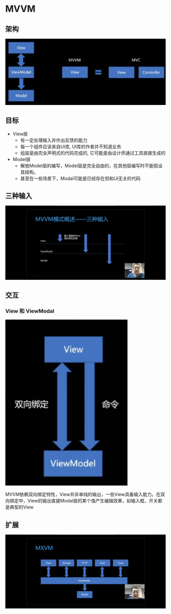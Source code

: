 # MVVM

## 架构
![structure](../../assets/mvvm-structure.jpg)

## 目标
- View层
  - 有一定处理输入并作出反馈的能力
  - 每一个组件应该来自UI库, UI库的作者并不知道业务
  - 组装是由完全声明式的代码完成的, 它可能是由设计师通过工具直接生成的
- Model层
  - 解放Model层的编写，Model层是完全自由的，在其他层编写时不能假设其结构，
  - 甚至在一些场景下，Modal可能是已经存在但和UI无关的代码

## 三种输入
![inputs](../../assets/mvvm-inputs.jpg)

## 交互
### View 和 ViewModal
![communicate](../../assets/mvvm-comunicate.png)

MVVM依赖双向绑定特性，View并非单纯的输出，一些View具备输入能力。在双向绑定中，View的输出直接Modal层的某个值产生编辑效果，如输入框、开关都是典型的View

## 扩展
![mxvm](../../assets/mvvm-extend.jpg)
